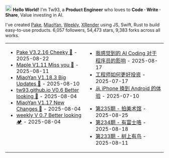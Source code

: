 <img src='https://x.tw93.fun/images/hi.gif' alt='Hi' width="20"/> **Hello World!** I'm Tw93, a **Product Engineer** who loves to **Code · Write · Share**, Value investing in AI.

I've created [Pake](https://github.com/tw93/pake), [MiaoYan](https://github.com/tw93/MiaoYan), [Weekly](https://github.com/tw93/weekly), [XRender](https://github.com/alibaba/xrender) using JS, Swift, Rust to build easy-to-use products. <!-- github_stats starts -->6,057 followers, 54,473 stars, 9,383 forks<!-- github_stats ends --> across all works.

<table width="1200px">
<tr>
<td valign="top" width="50%">

<!-- recent_releases starts -->
* <a href='https://github.com/tw93/Pake/releases/tag/V3.2.16' target='_blank'>Pake V3.2.16 Cheeky 🐝</a> - 2025-08-22
* <a href='https://github.com/tw93/Maple/releases/tag/V1.11' target='_blank'>Maple V1.11 Miss you 🍇</a> - 2025-08-11
* <a href='https://github.com/tw93/MiaoYan/releases/tag/V1.18.3' target='_blank'>MiaoYan V1.18.3  Big Updates 🎉</a> - 2025-08-10
* <a href='https://github.com/tw93/tw93.github.io/releases/tag/V0.6.0' target='_blank'>tw93.github.io V0.6 Better looking 🍓</a> - 2025-08-04
* <a href='https://github.com/tw93/MiaoYan/releases/tag/V1.17.0' target='_blank'>MiaoYan V1.17 New Changes 🎉</a> - 2025-08-04
* <a href='https://github.com/tw93/weekly/releases/tag/V0.7.0' target='_blank'>weekly V 0.7 Better looking 🏕️</a> - 2025-08-04
<!-- recent_releases ends -->

</td>
<td valign="top" width="50%">

<!-- blog starts -->
* <a href='https://tw93.fun/2025-08-17/ai-coding.html' target='_blank'>我感觉到的 AI Coding 对于程序员的影响</a> - 2025-08-17
* <a href='https://tw93.fun/2025-07-17/money.html' target='_blank'>工程师如何更好投资</a> - 2025-07-17
* <a href='https://tw93.fun/2025-07-10/android.html' target='_blank'>从 iPhone 换到 Android 的体验</a> - 2025-07-10
<!-- blog ends -->
<!-- weekly starts -->

* <a href='https://weekly.tw93.fun/posts/235-%E6%8B%8D%E7%BE%8E%E6%9C%AF%E9%A6%86/' target='_blank'>第235期 - 拍美术馆</a> - 2025-08-25
* <a href='https://weekly.tw93.fun/posts/234-%E6%9C%89%E5%AF%8C%E5%A3%AB%E5%92%AF/' target='_blank'>第234期 - 有富士咯</a> - 2025-08-18
* <a href='https://weekly.tw93.fun/posts/233-%E6%A0%91%E4%B8%8A%E6%9C%89%E9%B8%9F/' target='_blank'>第233期 - 树上有鸟</a> - 2025-08-11
<!-- weekly ends -->

</td>
</tr>

</table>
